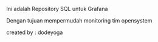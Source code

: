 Ini adalah Repository SQL untuk Grafana

Dengan tujuan mempermudah monitoring tim opensystem

created by : dodeyoga
